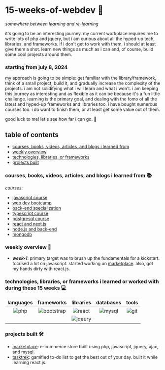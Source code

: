 # 15-weeks-of-webdev 🚀

*somewhere between learning and re-learning*

it's going to be an interesting journey. my current workplace requires me to write lots of php and jquery, but i am curious about all the hyped-up tech, libraries, and frameworks. if i don't get to work with them, i should at least give them a shot. learn new things as much as i can and, of course, build some cool projects around them.

### starting from july 8, 2024

my approach is going to be simple: get familiar with the library/framework, think of a small project, build it, and gradually increase the complexity of the projects. i am not solidifying what i will learn and what i won't. i am keeping this journey as interesting and as flexible as it can be because it's a fun little challenge. learning is the primary goal, and dealing with the fomo of all the latest and hyped-up frameworks and libraries too. i have bought numerous courses too. i do want to finish them, or at least get some value out of them.

good luck to me! let's see how far i can go. 🚀

## table of contents
- [courses, books, videos, articles, and blogs i learned from](#courses-books-videos-articles-and-blogs-i-learned-from)
- [weekly overview](#weekly-overview)
- [technologies, libraries, or frameworks](#technologies-libraries-or-frameworks-i-learned-or-worked-with-during-these-15-weeks)
- [projects built](#projects-built)

### courses, books, videos, articles, and blogs i learned from 📚

*courses*:
- [javascript course]()
- [web dev bootcamp]()
- [back-end specialization]()
- [typescript course]()
- [postgresql course]()
- [react and next.js]()
- [node.js and back-end]()
- [mongodb]()

### weekly overview 📅
- __*week-1*__: primary target was to brush up the fundamentals for a kickstart. focused a lot on javascript. started working on [marketplace](https://github.com/ashutosh-dave/marketplace). also, got my hands dirty with react.js.

### technologies, libraries, or frameworks i learned or worked with during these 15 weeks 💻

| languages | frameworks | libraries | databases | tools |
|:---------:|:----------:|:---------:|:---------:|:-----:|
| ![php](https://img.shields.io/badge/php-777BB4?style=for-the-badge&logo=php&logoColor=white) | ![bootstrap](https://img.shields.io/badge/bootstrap-563D7C?style=for-the-badge&logo=bootstrap&logoColor=white) | ![react](https://img.shields.io/badge/react-61DAFB?style=for-the-badge&logo=react&logoColor=white) | ![mysql](https://img.shields.io/badge/mysql-4479A1?style=for-the-badge&logo=mysql&logoColor=white) | ![git](https://img.shields.io/badge/git-F05032?style=for-the-badge&logo=git&logoColor=white) |
|||![jqeury](https://img.shields.io/badge/jquery)|||

### projects built 🛠️
- [marketplace](https://github.com/ashutosh-dave/marketplace): e-commerce store built using php, javascript, jquery, ajax, and mysql.
- [tasktrek](https://github.com/ashutosh-dave/task-trek): gamified to-do list to get the best out of your day. built it while learning react.js.
